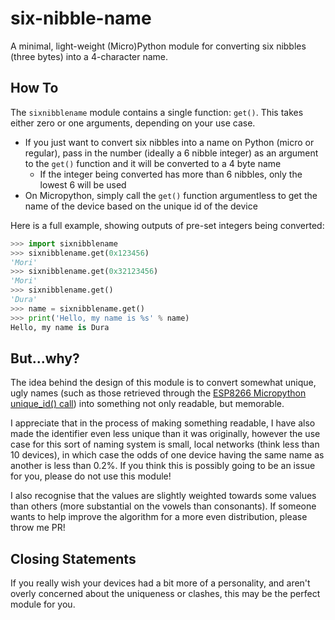 # six-nibble-name

A minimal, light-weight (Micro)Python module for converting six nibbles (three bytes) into a
4-character name.

## How To

The `sixnibblename` module contains a single function: `get()`. This takes either zero
or one arguments, depending on your use case.
* If you just want to convert six nibbles into a name on Python (micro or regular),
  pass in the number (ideally a 6 nibble integer) as an argument to the `get()` function
  and it will be converted to a 4 byte name
  * If the integer being converted has more than 6 nibbles, only the lowest 6 will be used
* On Micropython, simply call the `get()` function argumentless to get the name of
  the device based on the unique id of the device

Here is a full example, showing outputs of pre-set integers being converted:

```python
>>> import sixnibblename
>>> sixnibblename.get(0x123456)
'Mori'
>>> sixnibblename.get(0x32123456)
'Mori'
>>> sixnibblename.get()
'Dura'
>>> name = sixnibblename.get()
>>> print('Hello, my name is %s' % name)
Hello, my name is Dura
```

## But...why?

The idea behind the design of this module is to convert somewhat unique, ugly names (such as
those retrieved through the [ESP8266 Micropython unique_id() call](http://docs.micropython.org/en/v1.9.3/esp8266/library/machine.html#machine.unique_id))
into something not only readable, but memorable.

I appreciate that in the process of making something readable, I have also
made the identifier even less unique than it was originally, however the use case for this
sort of naming system is small, local networks (think less than 10 devices), in which case
the odds of one device having the same name as another is less than 0.2%. If you think this
is possibly going to be an issue for you, please do not use this module!

I also recognise that the values are slightly weighted towards some values than others
(more substantial on the vowels than consonants). If someone wants to help improve the
algorithm for a more even distribution, please throw me PR!


## Closing Statements

If you really wish your devices had a bit more of a personality, and aren't overly concerned
about the uniqueness or clashes, this may be the perfect module for you.
